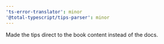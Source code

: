```yaml
---
'ts-error-translator': minor
'@total-typescript/tips-parser': minor
---
```


Made the tips direct to the book content instead of the docs.
